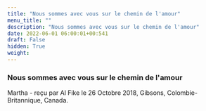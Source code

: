 ```yaml
---
title: "Nous sommes avec vous sur le chemin de l'amour"
menu_title: ""
description: "Nous sommes avec vous sur le chemin de l'amour"
date: 2022-06-01 06:00:01+00:541
draft: False
hidden: True
weight:
---
```

### Nous sommes avec vous sur le chemin de l'amour

Martha - reçu par Al Fike le 26 Octobre 2018, Gibsons, Colombie-Britannique, Canada.



